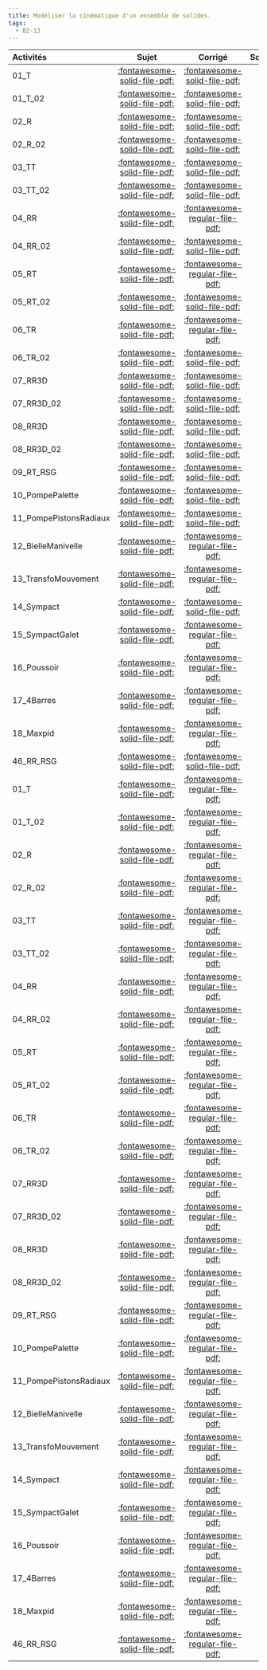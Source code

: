 ```yaml
---
title: Modéliser la cinématique d'un ensemble de solides. 
tags:
  - B2-13
---
```

[comment]: <> (Généré automatiquement par make_all_activitess.py, creation_fichiers_activites)

| Activités | Sujet | Corrigé | Sources  | 
| :-------------- | :---: | :-----: | :------: | 
| 01_T | [:fontawesome-solid-file-pdf:](http://xpessoles-cpge.fr/pdf/01_T_Sujet.pdf) | [:fontawesome-solid-file-pdf:](http://xpessoles-cpge.fr/pdf/01_T_Corrige.pdf) | 
| 01_T_02 | [:fontawesome-solid-file-pdf:](http://xpessoles-cpge.fr/pdf/01_T_02_Sujet.pdf) | [:fontawesome-solid-file-pdf:](http://xpessoles-cpge.fr/pdf/01_T_02_Corrige.pdf) | 
| 02_R | [:fontawesome-solid-file-pdf:](http://xpessoles-cpge.fr/pdf/02_R_Sujet.pdf) | [:fontawesome-solid-file-pdf:](http://xpessoles-cpge.fr/pdf/02_R_Corrige.pdf) | 
| 02_R_02 | [:fontawesome-solid-file-pdf:](http://xpessoles-cpge.fr/pdf/02_R_02_Sujet.pdf) | [:fontawesome-solid-file-pdf:](http://xpessoles-cpge.fr/pdf/02_R_02_Corrige.pdf) | 
| 03_TT | [:fontawesome-solid-file-pdf:](http://xpessoles-cpge.fr/pdf/03_TT_Sujet.pdf) | [:fontawesome-solid-file-pdf:](http://xpessoles-cpge.fr/pdf/03_TT_Corrige.pdf) | 
| 03_TT_02 | [:fontawesome-solid-file-pdf:](http://xpessoles-cpge.fr/pdf/03_TT_02_Sujet.pdf) | [:fontawesome-solid-file-pdf:](http://xpessoles-cpge.fr/pdf/03_TT_02_Corrige.pdf) | 
| 04_RR | [:fontawesome-solid-file-pdf:](http://xpessoles-cpge.fr/pdf/04_RR_Sujet.pdf) | [:fontawesome-regular-file-pdf:](http://xpessoles-cpge.fr/pdf/04_RR_Corrige.pdf) | 
| 04_RR_02 | [:fontawesome-solid-file-pdf:](http://xpessoles-cpge.fr/pdf/04_RR_02_Sujet.pdf) | [:fontawesome-solid-file-pdf:](http://xpessoles-cpge.fr/pdf/04_RR_02_Corrige.pdf) | 
| 05_RT | [:fontawesome-solid-file-pdf:](http://xpessoles-cpge.fr/pdf/05_RT_Sujet.pdf) | [:fontawesome-regular-file-pdf:](http://xpessoles-cpge.fr/pdf/05_RT_Corrige.pdf) | 
| 05_RT_02 | [:fontawesome-solid-file-pdf:](http://xpessoles-cpge.fr/pdf/05_RT_02_Sujet.pdf) | [:fontawesome-solid-file-pdf:](http://xpessoles-cpge.fr/pdf/05_RT_02_Corrige.pdf) | 
| 06_TR | [:fontawesome-solid-file-pdf:](http://xpessoles-cpge.fr/pdf/06_TR_Sujet.pdf) | [:fontawesome-regular-file-pdf:](http://xpessoles-cpge.fr/pdf/06_TR_Corrige.pdf) | 
| 06_TR_02 | [:fontawesome-solid-file-pdf:](http://xpessoles-cpge.fr/pdf/06_TR_02_Sujet.pdf) | [:fontawesome-solid-file-pdf:](http://xpessoles-cpge.fr/pdf/06_TR_02_Corrige.pdf) | 
| 07_RR3D | [:fontawesome-solid-file-pdf:](http://xpessoles-cpge.fr/pdf/07_RR3D_Sujet.pdf) | [:fontawesome-solid-file-pdf:](http://xpessoles-cpge.fr/pdf/07_RR3D_Corrige.pdf) | 
| 07_RR3D_02 | [:fontawesome-solid-file-pdf:](http://xpessoles-cpge.fr/pdf/07_RR3D_02_Sujet.pdf) | [:fontawesome-solid-file-pdf:](http://xpessoles-cpge.fr/pdf/07_RR3D_02_Corrige.pdf) | 
| 08_RR3D | [:fontawesome-solid-file-pdf:](http://xpessoles-cpge.fr/pdf/08_RR3D_Sujet.pdf) | [:fontawesome-solid-file-pdf:](http://xpessoles-cpge.fr/pdf/08_RR3D_Corrige.pdf) | 
| 08_RR3D_02 | [:fontawesome-solid-file-pdf:](http://xpessoles-cpge.fr/pdf/08_RR3D_02_Sujet.pdf) | [:fontawesome-solid-file-pdf:](http://xpessoles-cpge.fr/pdf/08_RR3D_02_Corrige.pdf) | 
| 09_RT_RSG | [:fontawesome-solid-file-pdf:](http://xpessoles-cpge.fr/pdf/09_RT_RSG_Sujet.pdf) | [:fontawesome-solid-file-pdf:](http://xpessoles-cpge.fr/pdf/09_RT_RSG_Corrige.pdf) | 
| 10_PompePalette | [:fontawesome-solid-file-pdf:](http://xpessoles-cpge.fr/pdf/10_PompePalette_Sujet.pdf) | [:fontawesome-solid-file-pdf:](http://xpessoles-cpge.fr/pdf/10_PompePalette_Corrige.pdf) | 
| 11_PompePistonsRadiaux | [:fontawesome-solid-file-pdf:](http://xpessoles-cpge.fr/pdf/11_PompePistonsRadiaux_Sujet.pdf) | [:fontawesome-solid-file-pdf:](http://xpessoles-cpge.fr/pdf/11_PompePistonsRadiaux_Corrige.pdf) | 
| 12_BielleManivelle | [:fontawesome-solid-file-pdf:](http://xpessoles-cpge.fr/pdf/12_BielleManivelle_Sujet.pdf) | [:fontawesome-regular-file-pdf:](http://xpessoles-cpge.fr/pdf/12_BielleManivelle_Corrige.pdf) | 
| 13_TransfoMouvement | [:fontawesome-solid-file-pdf:](http://xpessoles-cpge.fr/pdf/13_TransfoMouvement_Sujet.pdf) | [:fontawesome-regular-file-pdf:](http://xpessoles-cpge.fr/pdf/13_TransfoMouvement_Corrige.pdf) | 
| 14_Sympact | [:fontawesome-solid-file-pdf:](http://xpessoles-cpge.fr/pdf/14_Sympact_Sujet.pdf) | [:fontawesome-solid-file-pdf:](http://xpessoles-cpge.fr/pdf/14_Sympact_Corrige.pdf) | 
| 15_SympactGalet | [:fontawesome-solid-file-pdf:](http://xpessoles-cpge.fr/pdf/15_SympactGalet_Sujet.pdf) | [:fontawesome-regular-file-pdf:](http://xpessoles-cpge.fr/pdf/15_SympactGalet_Corrige.pdf) | 
| 16_Poussoir | [:fontawesome-solid-file-pdf:](http://xpessoles-cpge.fr/pdf/16_Poussoir_Sujet.pdf) | [:fontawesome-regular-file-pdf:](http://xpessoles-cpge.fr/pdf/16_Poussoir_Corrige.pdf) | 
| 17_4Barres | [:fontawesome-solid-file-pdf:](http://xpessoles-cpge.fr/pdf/17_4Barres_Sujet.pdf) | [:fontawesome-regular-file-pdf:](http://xpessoles-cpge.fr/pdf/17_4Barres_Corrige.pdf) | 
| 18_Maxpid | [:fontawesome-solid-file-pdf:](http://xpessoles-cpge.fr/pdf/18_Maxpid_Sujet.pdf) | [:fontawesome-regular-file-pdf:](http://xpessoles-cpge.fr/pdf/18_Maxpid_Corrige.pdf) | 
| 46_RR_RSG | [:fontawesome-solid-file-pdf:](http://xpessoles-cpge.fr/pdf/46_RR_RSG_Sujet.pdf) | [:fontawesome-solid-file-pdf:](http://xpessoles-cpge.fr/pdf/46_RR_RSG_Corrige.pdf) | 
| 01_T | [:fontawesome-solid-file-pdf:](http://xpessoles-cpge.fr/pdf/01_T_Sujet.pdf) | [:fontawesome-regular-file-pdf:](http://xpessoles-cpge.fr/pdf/01_T_Corrige.pdf) | 
| 01_T_02 | [:fontawesome-solid-file-pdf:](http://xpessoles-cpge.fr/pdf/01_T_02_Sujet.pdf) | [:fontawesome-regular-file-pdf:](http://xpessoles-cpge.fr/pdf/01_T_02_Corrige.pdf) | 
| 02_R | [:fontawesome-solid-file-pdf:](http://xpessoles-cpge.fr/pdf/02_R_Sujet.pdf) | [:fontawesome-regular-file-pdf:](http://xpessoles-cpge.fr/pdf/02_R_Corrige.pdf) | 
| 02_R_02 | [:fontawesome-solid-file-pdf:](http://xpessoles-cpge.fr/pdf/02_R_02_Sujet.pdf) | [:fontawesome-regular-file-pdf:](http://xpessoles-cpge.fr/pdf/02_R_02_Corrige.pdf) | 
| 03_TT | [:fontawesome-solid-file-pdf:](http://xpessoles-cpge.fr/pdf/03_TT_Sujet.pdf) | [:fontawesome-regular-file-pdf:](http://xpessoles-cpge.fr/pdf/03_TT_Corrige.pdf) | 
| 03_TT_02 | [:fontawesome-solid-file-pdf:](http://xpessoles-cpge.fr/pdf/03_TT_02_Sujet.pdf) | [:fontawesome-regular-file-pdf:](http://xpessoles-cpge.fr/pdf/03_TT_02_Corrige.pdf) | 
| 04_RR | [:fontawesome-solid-file-pdf:](http://xpessoles-cpge.fr/pdf/04_RR_Sujet.pdf) | [:fontawesome-regular-file-pdf:](http://xpessoles-cpge.fr/pdf/04_RR_Corrige.pdf) | 
| 04_RR_02 | [:fontawesome-solid-file-pdf:](http://xpessoles-cpge.fr/pdf/04_RR_02_Sujet.pdf) | [:fontawesome-regular-file-pdf:](http://xpessoles-cpge.fr/pdf/04_RR_02_Corrige.pdf) | 
| 05_RT | [:fontawesome-solid-file-pdf:](http://xpessoles-cpge.fr/pdf/05_RT_Sujet.pdf) | [:fontawesome-regular-file-pdf:](http://xpessoles-cpge.fr/pdf/05_RT_Corrige.pdf) | 
| 05_RT_02 | [:fontawesome-solid-file-pdf:](http://xpessoles-cpge.fr/pdf/05_RT_02_Sujet.pdf) | [:fontawesome-regular-file-pdf:](http://xpessoles-cpge.fr/pdf/05_RT_02_Corrige.pdf) | 
| 06_TR | [:fontawesome-solid-file-pdf:](http://xpessoles-cpge.fr/pdf/06_TR_Sujet.pdf) | [:fontawesome-regular-file-pdf:](http://xpessoles-cpge.fr/pdf/06_TR_Corrige.pdf) | 
| 06_TR_02 | [:fontawesome-solid-file-pdf:](http://xpessoles-cpge.fr/pdf/06_TR_02_Sujet.pdf) | [:fontawesome-regular-file-pdf:](http://xpessoles-cpge.fr/pdf/06_TR_02_Corrige.pdf) | 
| 07_RR3D | [:fontawesome-solid-file-pdf:](http://xpessoles-cpge.fr/pdf/07_RR3D_Sujet.pdf) | [:fontawesome-regular-file-pdf:](http://xpessoles-cpge.fr/pdf/07_RR3D_Corrige.pdf) | 
| 07_RR3D_02 | [:fontawesome-solid-file-pdf:](http://xpessoles-cpge.fr/pdf/07_RR3D_02_Sujet.pdf) | [:fontawesome-regular-file-pdf:](http://xpessoles-cpge.fr/pdf/07_RR3D_02_Corrige.pdf) | 
| 08_RR3D | [:fontawesome-solid-file-pdf:](http://xpessoles-cpge.fr/pdf/08_RR3D_Sujet.pdf) | [:fontawesome-regular-file-pdf:](http://xpessoles-cpge.fr/pdf/08_RR3D_Corrige.pdf) | 
| 08_RR3D_02 | [:fontawesome-solid-file-pdf:](http://xpessoles-cpge.fr/pdf/08_RR3D_02_Sujet.pdf) | [:fontawesome-regular-file-pdf:](http://xpessoles-cpge.fr/pdf/08_RR3D_02_Corrige.pdf) | 
| 09_RT_RSG | [:fontawesome-solid-file-pdf:](http://xpessoles-cpge.fr/pdf/09_RT_RSG_Sujet.pdf) | [:fontawesome-regular-file-pdf:](http://xpessoles-cpge.fr/pdf/09_RT_RSG_Corrige.pdf) | 
| 10_PompePalette | [:fontawesome-solid-file-pdf:](http://xpessoles-cpge.fr/pdf/10_PompePalette_Sujet.pdf) | [:fontawesome-regular-file-pdf:](http://xpessoles-cpge.fr/pdf/10_PompePalette_Corrige.pdf) | 
| 11_PompePistonsRadiaux | [:fontawesome-solid-file-pdf:](http://xpessoles-cpge.fr/pdf/11_PompePistonsRadiaux_Sujet.pdf) | [:fontawesome-regular-file-pdf:](http://xpessoles-cpge.fr/pdf/11_PompePistonsRadiaux_Corrige.pdf) | 
| 12_BielleManivelle | [:fontawesome-solid-file-pdf:](http://xpessoles-cpge.fr/pdf/12_BielleManivelle_Sujet.pdf) | [:fontawesome-regular-file-pdf:](http://xpessoles-cpge.fr/pdf/12_BielleManivelle_Corrige.pdf) | 
| 13_TransfoMouvement | [:fontawesome-solid-file-pdf:](http://xpessoles-cpge.fr/pdf/13_TransfoMouvement_Sujet.pdf) | [:fontawesome-regular-file-pdf:](http://xpessoles-cpge.fr/pdf/13_TransfoMouvement_Corrige.pdf) | 
| 14_Sympact | [:fontawesome-solid-file-pdf:](http://xpessoles-cpge.fr/pdf/14_Sympact_Sujet.pdf) | [:fontawesome-regular-file-pdf:](http://xpessoles-cpge.fr/pdf/14_Sympact_Corrige.pdf) | 
| 15_SympactGalet | [:fontawesome-solid-file-pdf:](http://xpessoles-cpge.fr/pdf/15_SympactGalet_Sujet.pdf) | [:fontawesome-regular-file-pdf:](http://xpessoles-cpge.fr/pdf/15_SympactGalet_Corrige.pdf) | 
| 16_Poussoir | [:fontawesome-solid-file-pdf:](http://xpessoles-cpge.fr/pdf/16_Poussoir_Sujet.pdf) | [:fontawesome-regular-file-pdf:](http://xpessoles-cpge.fr/pdf/16_Poussoir_Corrige.pdf) | 
| 17_4Barres | [:fontawesome-solid-file-pdf:](http://xpessoles-cpge.fr/pdf/17_4Barres_Sujet.pdf) | [:fontawesome-regular-file-pdf:](http://xpessoles-cpge.fr/pdf/17_4Barres_Corrige.pdf) | 
| 18_Maxpid | [:fontawesome-solid-file-pdf:](http://xpessoles-cpge.fr/pdf/18_Maxpid_Sujet.pdf) | [:fontawesome-regular-file-pdf:](http://xpessoles-cpge.fr/pdf/18_Maxpid_Corrige.pdf) | 
| 46_RR_RSG | [:fontawesome-solid-file-pdf:](http://xpessoles-cpge.fr/pdf/46_RR_RSG_Sujet.pdf) | [:fontawesome-regular-file-pdf:](http://xpessoles-cpge.fr/pdf/46_RR_RSG_Corrige.pdf) | 

